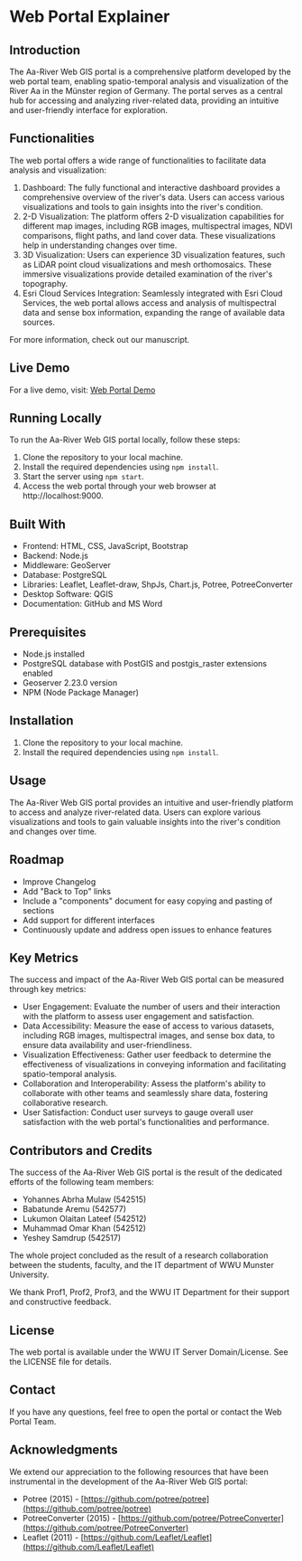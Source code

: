 # Web Portal Explainer

## Introduction

The Aa-River Web GIS portal is a comprehensive platform developed by the web portal team, enabling spatio-temporal analysis and visualization of the River Aa in the Münster region of Germany. The portal serves as a central hub for accessing and analyzing river-related data, providing an intuitive and user-friendly interface for exploration.

## Functionalities

The web portal offers a wide range of functionalities to facilitate data analysis and visualization:

1. Dashboard: The fully functional and interactive dashboard provides a comprehensive overview of the river's data. Users can access various visualizations and tools to gain insights into the river's condition.
2. 2-D Visualization: The platform offers 2-D visualization capabilities for different map images, including RGB images, multispectral images, NDVI comparisons, flight paths, and land cover data. These visualizations help in understanding changes over time.
3. 3D Visualization: Users can experience 3D visualization features, such as LiDAR point cloud visualizations and mesh orthomosaics. These immersive visualizations provide detailed examination of the river's topography.
4. Esri Cloud Services Integration: Seamlessly integrated with Esri Cloud Services, the web portal allows access and analysis of multispectral data and sense box information, expanding the range of available data sources.

For more information, check out our manuscript.

## Live Demo

For a live demo, visit: [Web Portal Demo](https://web-portal.herokuapp.com/)

## Running Locally

To run the Aa-River Web GIS portal locally, follow these steps:

1. Clone the repository to your local machine.
2. Install the required dependencies using `npm install`.
3. Start the server using `npm start`.
4. Access the web portal through your web browser at http://localhost:9000.

## Built With

- Frontend: HTML, CSS, JavaScript, Bootstrap
- Backend: Node.js
- Middleware: GeoServer
- Database: PostgreSQL
- Libraries: Leaflet, Leaflet-draw, ShpJs, Chart.js, Potree, PotreeConverter
- Desktop Software: QGIS
- Documentation: GitHub and MS Word

## Prerequisites

- Node.js installed
- PostgreSQL database with PostGIS and postgis_raster extensions enabled
- Geoserver 2.23.0 version
- NPM (Node Package Manager)

## Installation

1. Clone the repository to your local machine.
2. Install the required dependencies using `npm install`.

## Usage

The Aa-River Web GIS portal provides an intuitive and user-friendly platform to access and analyze river-related data. Users can explore various visualizations and tools to gain valuable insights into the river's condition and changes over time.

## Roadmap

- Improve Changelog
- Add "Back to Top" links
- Include a "components" document for easy copying and pasting of sections
- Add support for different interfaces
- Continuously update and address open issues to enhance features

## Key Metrics

The success and impact of the Aa-River Web GIS portal can be measured through key metrics:

- User Engagement: Evaluate the number of users and their interaction with the platform to assess user engagement and satisfaction.
- Data Accessibility: Measure the ease of access to various datasets, including RGB images, multispectral images, and sense box data, to ensure data availability and user-friendliness.
- Visualization Effectiveness: Gather user feedback to determine the effectiveness of visualizations in conveying information and facilitating spatio-temporal analysis.
- Collaboration and Interoperability: Assess the platform's ability to collaborate with other teams and seamlessly share data, fostering collaborative research.
- User Satisfaction: Conduct user surveys to gauge overall user satisfaction with the web portal's functionalities and performance.

## Contributors and Credits

The success of the Aa-River Web GIS portal is the result of the dedicated efforts of the following team members:

- Yohannes Abrha Mulaw (542515)
- Babatunde Aremu (542577)
- Lukumon Olaitan Lateef (542512)
- Muhammad Omar Khan (542512)
- Yeshey Samdrup (542517)

The whole project concluded as the result of a research collaboration between the students, faculty, and the IT department of WWU Munster University.

We thank Prof1, Prof2, Prof3, and the WWU IT Department for their support and constructive feedback.

## License

The web portal is available under the WWU IT Server Domain/License. See the LICENSE file for details.

## Contact

If you have any questions, feel free to open the portal or contact the Web Portal Team.

## Acknowledgments

We extend our appreciation to the following resources that have been instrumental in the development of the Aa-River Web GIS portal:

- Potree (2015) - [https://github.com/potree/potree](https://github.com/potree/potree)
- PotreeConverter (2015) - [https://github.com/potree/PotreeConverter](https://github.com/potree/PotreeConverter)
- Leaflet (2011) - [https://github.com/Leaflet/Leaflet](https://github.com/Leaflet/Leaflet)
